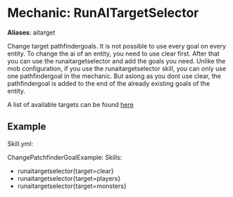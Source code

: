 Mechanic: RunAITargetSelector
=============================

**Aliases**: aitarget

Change target pathfindergoals. It is not possible to use every goal on
every entity. To change the ai of an entity, you need to use clear
first. After that you can use the runaitargetselector and add the goals
you need. Unlike the mob configuration, if you use the
runaitargetselector skill, you can only use one pathfindergoal in the
mechanic. But aslong as you dont use clear, the pathfindergoal is added
to the end of the already existing goals of the entity.

A list of available targets can be found [here](/Mobs/Custom-AI#ai-target-selectors)

Example
-------

Skill.yml:

ChangePatchfinderGoalExample:
  Skills:
  - runaitargetselector{target=clear}
  - runaitargetselector{target=players}
  - runaitargetselector{target=monsters}